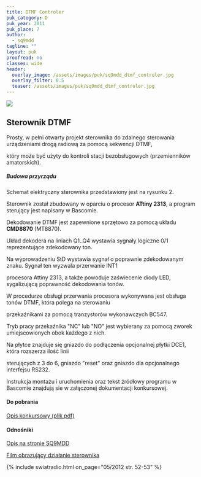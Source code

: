 ```yaml
---
title: DTMF Controler
puk_category: D
puk_year: 2011
puk_place: 7
author: 
  - sq9mdd
tagline: ""
layout: puk
proofread: no
classes: wide
header:
  overlay_image: /assets/images/puk/sq9mdd_dtmf_controler.jpg
  overlay_filter: 0.5
  teaser: /assets/images/puk/sq9mdd_dtmf_controler.jpg
---
```






 



![](assets/data/img/projects/2011-7-0.jpg) 



Sterownik DTMF
--------------





 Prosty, w pełni otwarty projekt sterownika do zdalnego sterowania urządzeniami drogą radiową za pomocą sekwencji DTMF,

 który może być użyty do kontroli stacji bezobsługowych (przemienników amatorskich).


##### Budowa przyrządu




 Schemat elektryczny sterownika przedstawiony jest na rysunku 2.






 Sterownik został zbudowany w oparciu o procesor **ATtiny 2313**, a program sterujący jest napisany w Bascomie.

 Dekodowanie DTMF jest zapewnione sprzętowo za pomocą układu **CMD8870** (MT8870).






 Układ dekodera na liniach Q1..Q4 wystawia sygnały logiczne 0/1 reprezentujące zdekodowany ton.

 Na wyprowadzeniu StD wystawia sygnał o poprawnie zdekodowanym znaku. Sygnał ten wyzwala przerwanie INT1

 procesora Attiny 2313, a także powoduje zaświecenie diody LED, sygalizującą poprawność dekodowania tonów.

 W procedurze obsługi przerwania procesora wykonywana jest obsługa tonów DTMF, która polega na sterowaniu

 przekaźnikami za pomocą tranzystorów wykonawczych BC547.






 Tryb pracy przekaźnika "NC" lub "NO" jest wybierany za pomocą zworek umiejscowionych obok każdego z nich.

 Na płytce znajduje się gniazdo do podłączenia opcjonalnej płytki DCE1, która rozszerza ilość linii

sterujących z 3 do 6, gniazdo "reset" oraz gniazdo dla opcjonalnego interfejsu RS232.






 Instrukcja montażu i uruchomienia oraz tekst źródłowy programu w Bascomie znajdują sie w załączonej dokumentacji konkursowej.





#### Do pobrania

[Opis konkursowy (plik pdf)](/assets/bin/SQ9MDD_Sterownik-DTMF-v.1.1.pdf)




#### Odnośniki

[Opis na stronie SQ9MDD](http://hamspirit.pl/SQ9MDD/?p=120)

[Film obrazujący działanie sterownika](https://youtu.be/_bMdbXwAIQc)

 



{% include swiatradio.html on_page="05/2012 str. 52-53" %}

 





 



